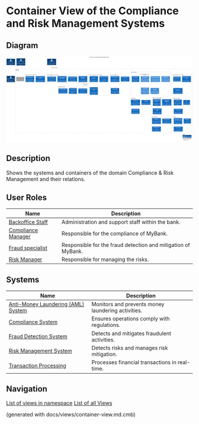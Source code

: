 # Container View of the Compliance and Risk Management Systems

## Diagram
![Container View of the Compliance and Risk Management Systems](../../mybank/compliance/container-view.png)

## Description
Shows the systems and containers of the domain Compliance & Risk Management and their relations.

## User Roles
| Name | Description |
|---|---|
| [Backoffice Staff](../../mybank/core-banking/backoffice-staff.md) | Administration and support staff within the bank. |
| [Compliance Manager](../../mybank/compliance/compliance-manager.md) | Responsible for the compliance of MyBank. |
| [Fraud specialist](../../mybank/compliance/fraud-specialist.md) | Responsible for the fraud detection and mitigation of MyBank. |
| [Risk Manager](../../mybank/compliance/risk-manager.md) | Responsible for managing the risks. |
## Systems
| Name | Description |
|---|---|
| [Anti-Money Laundering (AML) System](../../mybank/compliance/aml-system.md) | Monitors and prevents money laundering activities. |
| [Compliance System](../../mybank/compliance/compliance-system.md) | Ensures operations comply with regulations. |
| [Fraud Detection System](../../mybank/compliance/fraud-detection-system.md) | Detects and mitigates fraudulent activities. |
| [Risk Management System](../../mybank/compliance/risk-management-system.md) | Detects risks and manages risk mitigation. |
| [Transaction Processing](../../mybank/core-banking/transaction-processing-system.md) | Processes financial transactions in real-time. |


## Navigation
[List of views in namespace](./views-in-namespace.md)
[List of all Views](../../views.md)

(generated with docs/views/container-view.md.cmb)
